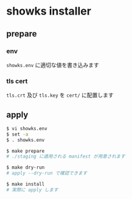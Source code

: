 # showks installer

## prepare

### env
`showks.env` に適切な値を書き込みます  

### tls cert

`tls.crt` 及び `tls.key` を `cert/` に配置します

## apply

```bash
$ vi showks.env
$ set -a
$ . showks.env

$ make prepare
# ./staging に適用される manifest が用意されます

$ make dry-run
# apply --dry-run で確認できます

$ make install
# 実際に apply します
```
